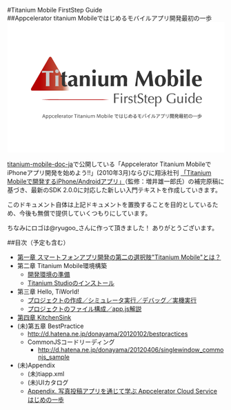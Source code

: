 #Titanium Mobile FirstStep Guide  
##Appcelerator titanium Mobileではじめるモバイルアプリ開発最初の一歩
<img src="https://github.com/donayama/TiNote/raw/master/FirstStepGuide/cover.png" />

[titanium-mobile-doc-ja](http://code.google.com/p/titanium-mobile-doc-ja/)で公開している「Appcelerator Titanium MobileでiPhoneアプリ開発を始めよう!!」(2010年3月)ならびに翔泳社刊 [「Titanium Mobileで開発するiPhone/Androidアプリ」](http://amzn.to/jwSK4K )（監修：増井雄一郎氏）の補完原稿に基づき、最新のSDK 2.0.0に対応した新しい入門テキストを作成していきます。

このドキュメント自体は上記ドキュメントを置換することを目的としているため、今後も無償で提供していくつもりにしています。

ちなみにロゴは@ryugoo_さんに作って頂きました！ ありがとうございます。

##目次（予定も含む）

- [第一章 スマートフォンアプリ開発の第二の選択肢"Titanium Mobile"とは？](section01.md)
- 第二章 Titanium Mobile環境構築
    - [開発環境の準備](section02_1.md)
    - [Titanium Studioのインストール](section02_2.md)
- 第三章 Hello, TiWorld!
    - [プロジェクトの作成／シミュレータ実行／デバッグ／実機実行](section03_1.md)
    - [プロジェクトのファイル構成／app.js解説](section03_2.md)
- [第四章 KitchenSink](section04.md)
- (未)第五章 BestPractice
    - http://d.hatena.ne.jp/donayama/20120102/bestpractices
    - CommonJSコードリーディング
        - http://d.hatena.ne.jp/donayama/20120406/singlewindow_commonjs_sample
- (未)Appendix
    - (未)tiapp.xml
    - (未)UIカタログ
    - [Appendix. 写真投稿アプリを通じて学ぶ Appcelerator Cloud Service はじめの一歩](appendix_acs.md)
